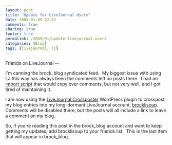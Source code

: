 ```yaml
---
layout: post
title: "Update for LiveJournal Users"
date: 2009-01-09 22:52
comments: true
sharing: true
footer: true
permalink: /2009/01/update-livejournal-users
categories: [Blog]
tags: [livejournal, lj]
---
```

Friends on LiveJournal --

I'm canning the brock_blog syndicated feed.  My biggest issue with using LJ this way has always been the comments left on posts there.  I had an <a href="/portfolio/livejournal-comment-grabber">import script</a> that would copy over comments, but not very well, and I got tired of maintaining it.

I am now using the <a href="http://lj-xp.com/">LiveJournal Crossposter</a> WordPress plugin to crosspost my blog entries into my long-dormant LiveJournal account, <a href="http://brocklisoup.livejournal.com/">brocklisoup</a>.  Comments will be disabled there, but the posts will all include a link to leave a comment on my blog.

So, if you're reading this post in the brock_blog account and want to keep getting my updates, add brocklisoup to your friends list.  This is the last item that will appear in brock_blog.
